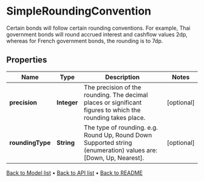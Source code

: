 

# SimpleRoundingConvention

Certain bonds will follow certain rounding conventions.  For example, Thai government bonds will round accrued interest and cashflow values 2dp, whereas for  French government bonds, the rounding is to 7dp.

## Properties

| Name | Type | Description | Notes |
|------------ | ------------- | ------------- | -------------|
|**precision** | **Integer** | The precision of the rounding. The decimal places or significant figures to which the rounding takes place. |  [optional] |
|**roundingType** | **String** | The type of rounding. e.g. Round Up, Round Down    Supported string (enumeration) values are: [Down, Up, Nearest]. |  [optional] |



[Back to Model list](../README.md#documentation-for-models) &#8226; [Back to API list](../README.md#documentation-for-api-endpoints) &#8226; [Back to README](../README.md)


